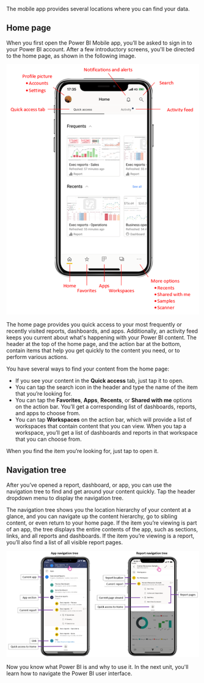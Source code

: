 The mobile app provides several locations where you can find your data.

## Home page

When you first open the Power BI Mobile app, you’ll be asked to sign in to your Power BI account. After a few introductory screens, you'll be directed to the home page, as shown in the following image.
 
![Image of the Power BI mobile app home page.](../media/find-your-data/powerbi-mobile-app-home.png)

The home page provides you quick access to your most frequently or recently visited reports, dashboards, and apps. Additionally, an activity feed keeps you current about what's happening with your Power BI content. The header at the top of the home page, and the action bar at the bottom, contain items that help you get quickly to the content you need, or to perform various actions.

You have several ways to find your content from the home page:

* If you see your content in the **Quick access** tab, just tap it to open.
* You can tap the search icon in the header and type the name of the item that you’re looking for.
* You can tap the **Favorites**, **Apps**, **Recents**, or **Shared with me** options on the action bar. You’ll get a corresponding list of dashboards, reports, and apps to choose from.
* You can tap **Workspaces** on the action bar, which will provide a list of workspaces that contain content that you can view. When you tap a workspace, you’ll get a list of dashboards and reports in that workspace that you can choose from.

When you find the item you’re looking for, just tap to open it.

## Navigation tree

After you’ve opened a report, dashboard, or app, you can use the navigation tree to find and get around your content quickly. Tap the header dropdown menu to display the navigation tree.

The navigation tree shows you the location hierarchy of your content at a glance, and you can navigate up the content hierarchy, go to sibling content, or even return to your home page. If the item you’re viewing is part of an app, the tree displays the entire contents of the app, such as sections, links, and all reports and dashboards. If the item you’re viewing is a report, you’ll also find a list of all visible report pages.

![Image of the Power BI mobile app navigation tree.](../media/find-your-data/power-bi-mobile-nav-tree1.png)

Now you know what Power BI is and why to use it. In the next unit, you'll learn how to navigate the Power BI user interface.

